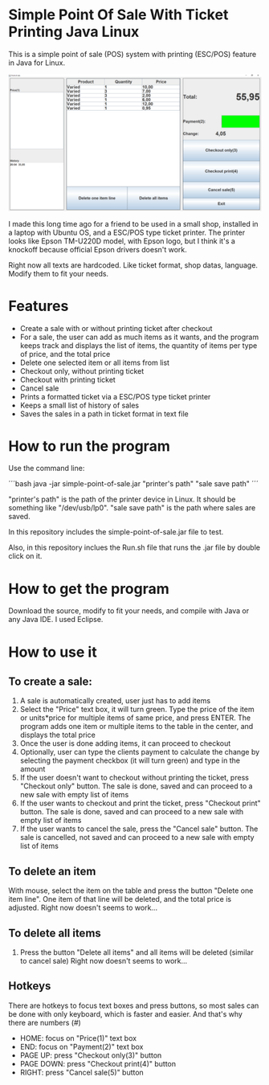# Simple Point Of Sale With Ticket Printing Java Linux

This is a simple point of sale (POS) system with printing (ESC/POS) feature in Java for Linux.

![UI](resources/ui.png)

I made this long time ago for a friend to be used in a small shop, installed in a laptop with Ubuntu OS, and a ESC/POS type ticket printer. The printer looks like Epson TM-U220D model, with Epson logo, but I think it's a knockoff because official Epson drivers doesn't work.

Right now all texts are hardcoded. Like ticket format, shop datas, language. Modify them to fit your needs.

# Features

- Create a sale with or without printing ticket after checkout
- For a sale, the user can add as much items as it wants, and the program keeps track and displays the list of items, the quantity of items per type of price, and the total price
- Delete one selected item or all items from list
- Checkout only, without printing ticket
- Checkout with printing ticket
- Cancel sale
- Prints a formatted ticket via a ESC/POS type ticket printer
- Keeps a small list of history of sales
- Saves the sales in a path in ticket format in text file


# How to run the program

Use the command line:

´´´bash
java -jar simple-point-of-sale.jar "printer's path" "sale save path"
´´´

"printer's path" is the path of the printer device in Linux. It should be something like "/dev/usb/lp0".
"sale save path" is the path where sales are saved.

In this repository includes the simple-point-of-sale.jar file to test.

Also, in this repository inclues the Run.sh file that runs the .jar file by double click on it.

# How to get the program

Download the source, modify to fit your needs, and compile with Java or any Java IDE. I used Eclipse.

# How to use it

## To create a sale:
1. A sale is automatically created, user just has to add items
2. Select the "Price" text box, it will turn green. Type the price of the item or units*price for multiple items of same price, and press ENTER. The program adds one item or multiple items to the table in the center, and displays the total price
3. Once the user is done adding items, it can proceed to checkout
4. Optionally, user can type the clients payment to calculate the change by selecting the payment checkbox (it will turn green) and type in the amount
5. If the user doesn't want to checkout without printing the ticket, press "Checkout only" button. The sale is done, saved and can proceed to a new sale with empty list of items
6. If the user wants to checkout and print the ticket, press "Checkout print" button. The sale is done, saved and can proceed to a new sale with empty list of items
7. If the user wants to cancel the sale, press the "Cancel sale" button. The sale is cancelled, not saved and can proceed to a new sale with empty list of items

## To delete an item
With mouse, select the item on the table and press the button "Delete one item line". One item of that line will be deleted, and the total price is adjusted.
Right now doesn't seems to work...

## To delete all items
1. Press the button "Delete all items" and all items will be deleted (similar to cancel sale)
Right now doesn't seems to work...

## Hotkeys
There are hotkeys to focus text boxes and press buttons, so most sales can be done with only keyboard, which is faster and easier. And that's why there are numbers (#)
- HOME: focus on "Price(1)" text box
- END: focus on "Payment(2)" text box
- PAGE UP: press "Checkout only(3)" button
- PAGE DOWN: press "Checkout print(4)" button
- RIGHT: press "Cancel sale(5)" button
